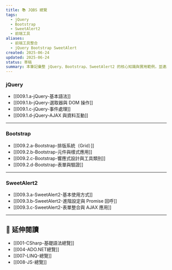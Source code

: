 ```yaml
---
title: 📚 JQBS 總覽
tags:
  - jQuery
  - Bootstrap
  - SweetAlert2
  - 前端工具
aliases:
  - 前端工具整合
  - jQuery Bootstrap SweetAlert
created: 2025-06-24
updated: 2025-06-24
status: 草稿
summary: 本筆記彙整 jQuery、Bootstrap、SweetAlert2 的核心知識與實用範例，並連結至 JavaScript 總覽筆記，形成完整的前端工具學習架構。
---
```

### jQuery
- [[009.1.a-jQuery-基本語法]]
- [[009.1.b-jQuery-選取器與 DOM 操作]]
- [[009.1.c-jQuery-事件處理]]
- [[009.1.d-jQuery-AJAX 與資料互動]]

---

### Bootstrap
- [[009.2.a-Bootstrap-排版系統（Grid）]]
- [[009.2.b-Bootstrap-元件與樣式應用]]
- [[009.2.c-Bootstrap-響應式設計與工具類別]]
- [[009.2.d-Bootstrap-表單與驗證]]

---

### SweetAlert2
- [[009.3.a-SweetAlert2-基本使用方式]]
- [[009.3.b-SweetAlert2-進階設定與 Promise 回呼]]
- [[009.3.c-SweetAlert2-表單整合與 AJAX 應用]]

---

## 🔁 延伸閱讀

- [[001-CSharp-基礎語法總覽]]
- [[004-ADO.NET總覽]]
- [[007-LINQ-總覽]]
- [[008-JS-總覽]]
